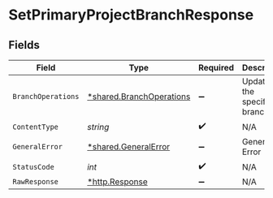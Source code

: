 # SetPrimaryProjectBranchResponse


## Fields

| Field                                                               | Type                                                                | Required                                                            | Description                                                         |
| ------------------------------------------------------------------- | ------------------------------------------------------------------- | ------------------------------------------------------------------- | ------------------------------------------------------------------- |
| `BranchOperations`                                                  | [*shared.BranchOperations](../../models/shared/branchoperations.md) | :heavy_minus_sign:                                                  | Updated the specified branch                                        |
| `ContentType`                                                       | *string*                                                            | :heavy_check_mark:                                                  | N/A                                                                 |
| `GeneralError`                                                      | [*shared.GeneralError](../../models/shared/generalerror.md)         | :heavy_minus_sign:                                                  | General Error                                                       |
| `StatusCode`                                                        | *int*                                                               | :heavy_check_mark:                                                  | N/A                                                                 |
| `RawResponse`                                                       | [*http.Response](https://pkg.go.dev/net/http#Response)              | :heavy_minus_sign:                                                  | N/A                                                                 |